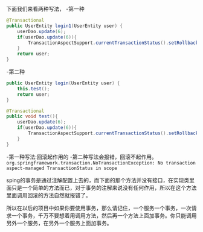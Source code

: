 
下面我们来看两种写法，
-第一种
```java
@Transactional
public UserEntity login1(UserEntity user) {
    userDao.update(6);
    if(userDao.update(6)){
        TransactionAspectSupport.currentTransactionStatus().setRollbackOnly();
    }
    return user;
}
```

-第二种

```java
public UserEntity login(UserEntity user) {
    this.test();
    return user;
}

@Transactional
public void test(){
    userDao.update(6);
    if(userDao.update(6)){
        TransactionAspectSupport.currentTransactionStatus().setRollbackOnly();
    }
}
```

-第一种写法:回滚起作用的
-第二种写法会报错，回滚不起作用。
`org.springframework.transaction.NoTransactionException: No transaction aspect-managed TransactionStatus in scope`




sping的事务是通过注解配置上去的，而下面的那个方法并没有接口，在实现类里面只是一个简单的方法而已，对于事务的注解来说没有任何作用，所以在这个方法里面调用回滚的方法自然就报错了。 

所以在以后的项目中如果你要使用事务，那么请记住，一个服务一个事务，一次请求一个事务，千万不要想着用调用方法，然后再一个方法上面加事务。你只能调用另外一个服务，在另外一个服务上面加事务。